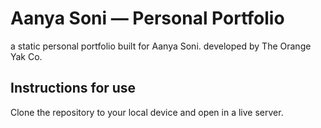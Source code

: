 # Aanya Soni — Personal Portfolio
a static personal portfolio built for Aanya Soni. developed by The Orange Yak Co.

## Instructions for use
Clone the repository to your local device and open in a live server.